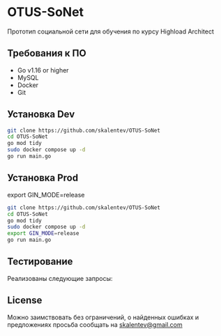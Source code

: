 # OTUS-SoNet

Прототип социальной сети для обучения по курсу Highload Architect

## Требования к ПО
- Go v1.16 or higher
- MySQL
- Docker
- Git

## Установка Dev
```bash
git clone https://github.com/skalentev/OTUS-SoNet
cd OTUS-SoNet
go mod tidy
sudo docker compose up -d
go run main.go
```

## Установка Prod
export GIN_MODE=release
```bash
git clone https://github.com/skalentev/OTUS-SoNet
cd OTUS-SoNet
go mod tidy
sudo docker compose up -d
export GIN_MODE=release
go run main.go
```

## Тестирование
Реализованы следующие запросы:


## License
Можно заимствовать без ограничений, о найденных ошибках и предложениях просьба сообщать на skalentev@gmail.com